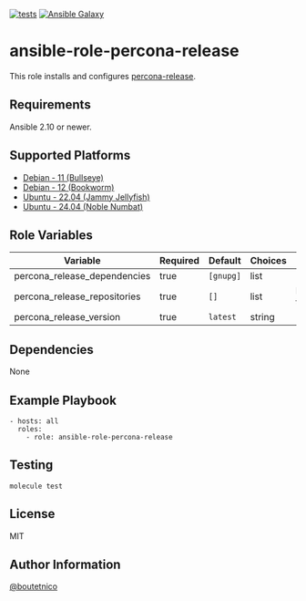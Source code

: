 [![tests](https://github.com/boutetnico/ansible-role-percona-release/workflows/Test%20ansible%20role/badge.svg)](https://github.com/boutetnico/ansible-role-percona-release/actions?query=workflow%3A%22Test+ansible+role%22)
[![Ansible Galaxy](https://img.shields.io/badge/galaxy-boutetnico.percona_release-blue.svg)](https://galaxy.ansible.com/boutetnico/percona_release)

ansible-role-percona-release
============================

This role installs and configures [percona-release](https://docs.percona.com/percona-software-repositories/percona-release.html).

Requirements
------------

Ansible 2.10 or newer.

Supported Platforms
-------------------

- [Debian - 11 (Bullseye)](https://wiki.debian.org/DebianBullseye)
- [Debian - 12 (Bookworm)](https://wiki.debian.org/DebianBookworm)
- [Ubuntu - 22.04 (Jammy Jellyfish)](http://releases.ubuntu.com/22.04/)
- [Ubuntu - 24.04 (Noble Numbat)](http://releases.ubuntu.com/24.04/)

Role Variables
--------------

| Variable                     | Required | Default       | Choices   | Comments                                          |
|------------------------------|----------|---------------|-----------|---------------------------------------------------|
| percona_release_dependencies | true     | `[gnupg]`     | list      |                                                   |
| percona_release_repositories | true     | `[]`          | list      | Repositories to enable.                           |
| percona_release_version      | true     | `latest`      | string    |                                                   |

Dependencies
------------

None

Example Playbook
----------------

    - hosts: all
      roles:
        - role: ansible-role-percona-release


Testing
-------

    molecule test

License
-------

MIT

Author Information
------------------

[@boutetnico](https://github.com/boutetnico)
